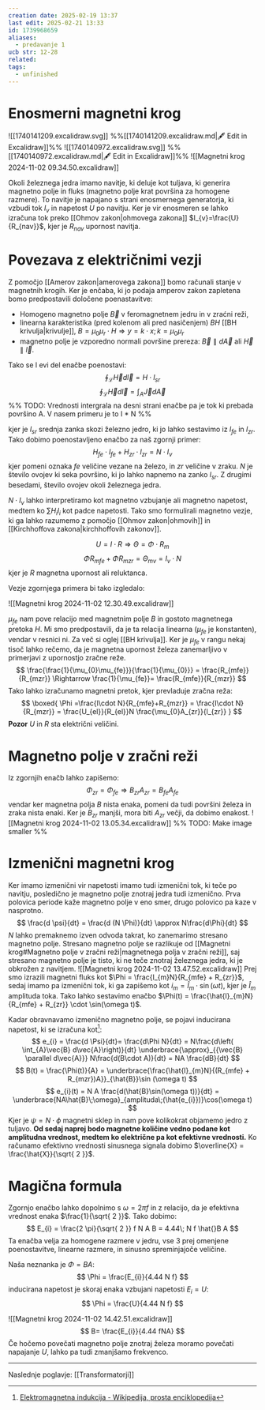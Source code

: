 ```yaml
---
creation date: 2025-02-19 13:37
last edit: 2025-02-21 13:33
id: 1739968659
aliases:
  - predavanje 1
ucb str: 12-28
related: 
tags:
  - unfinished
---
```

# Enosmerni magnetni krog 
![[1740141209.excalidraw.svg]]
%%[[1740141209.excalidraw.md|🖋 Edit in Excalidraw]]%%
![[1740140972.excalidraw.svg]]
%%[[1740140972.excalidraw.md|🖋 Edit in Excalidraw]]%%
![[Magnetni krog 2024-11-02 09.34.50.excalidraw]]

Okoli železnega jedra imamo navitje, ki deluje kot tuljava, ki generira magnetno polje in fluks (magnetno polje krat površina za homogene razmere). To navitje je napajano s strani enosmernega generatorja, ki vzbudi tok $I_{v}$ in napetost $U$ po navitju. Ker je vir enosmeren se lahko izračuna tok preko [[Ohmov zakon|ohmovega zakona]] $I_{v}=\frac{U}{R_{nav}}$, kjer je $R_{nav}$ upornost navitja.

# Povezava z električnimi vezji
Z pomočjo [[Amerov zakon|amerovega zakona]] bomo računali stanje v magnetnih krogih. Ker je enčaba, ki jo podaja amperov zakon zapletena bomo predpostavili določene poenastavitve:
- Homogeno magnetno polje $\vec{B}$ v feromagnetnem jedru in v zraćni reži,
- linearna karakteristika (pred kolenom ali pred nasičenjem) $BH$ [[BH krivulja|krivulje]], $B=\mu_{0} \mu_{r} \cdot H \Rightarrow y = k \cdot x; k = \mu_{0}\mu_{r}$
- magnetno polje je vzporedno normali površine prereza: $\vec{B} \parallel d\vec{A}$ ali $\vec{H}\parallel \vec{l}$.

Tako se l evi del enačbe poenostavi:
$$
\oint_{\mathcal{L}}\vec{H}d \vec{l} = H \cdot l_{sr}
$$
$$
\oint_{\mathcal{L}}\vec{H}d \vec{l}  = \int_{A} \vec{J}d\vec{A}
$$
%% TODO: Vrednosti intergrala na desni strani enačbe pa je tok ki prebada površino A. V nasem primeru je to I * N %%

kjer je $l_{sr}$ srednja zanka skozi železno jedro, ki jo lahko sestavimo iz $l_{fe}$ in $l_{zr}$. Tako dobimo poenostavljeno enačbo za naš zgornji primer:
$$
H_{fe} \cdot l_{fe} + H_{zr} \cdot l_{zr} = N \cdot I_{v}
$$
kjer pomeni oznaka $fe$ veličine vezane na železo, in $zr$ veličine v zraku. $N$ je število ovojev ki seka površino, ki jo lahko napnemo na zanko $l_{sr}$. Z drugimi besedami, število ovojev okoli železnega jedra.

$N \cdot I_{v}$ lahko interpretiramo kot magnetno vzbujanje ali magnetno napetost, medtem ko $\sum H_{i}l_{i}$ kot padce napetosti. Tako smo formulirali magnetno vezje, ki ga lahko razumemo z pomočjo [[Ohmov zakon|ohmovih]] in [[Kirchhoffova zakona|kirchhoffovih zakonov]].

$$
U = I \cdot R \Rightarrow \Theta = \Phi \cdot R_{m}
$$
$$
\Phi R_{mfe} + \Phi R_{mzr} = \Theta_{mv} = I_{v} \cdot N
$$
kjer je $R$ magnetna upornost ali reluktanca.

Vezje zgornjega primera bi tako izgledalo:

![[Magnetni krog 2024-11-02 12.30.49.excalidraw]]

$\mu_{fe}$ nam pove relacijo med magnetnim polje ${B}$ in gostoto magnetnega pretoka $H$. Mi smo predpostavili, da je ta relacija linearna ($\mu_{fe}$ je konstanten), vendar v resnici ni. Za več si oglej [[BH krivulja]].
Ker je $\mu_{fe}$ v rangu nekaj tisoč lahko rečemo, da je magnetna upornost železa zanemarljivo v primerjavi z upornostjo zračne reže.
$$
\frac{\frac{1}{\mu_{0}\mu_{fe}}}{\frac{1}{\mu_{0}}} = \frac{R_{mfe}}{R_{mzr}} \Rightarrow \frac{1}{\mu_{fe}}= \frac{R_{mfe}}{R_{mzr}}
$$
Tako lahko izračunamo magnetni pretok, kjer prevladuje zračna reža:
$$
\boxed{
\Phi =\frac{I\cdot N}{R_{mfe}+R_{mzr}} = \frac{I\cdot N}{R_{mzr}} =  \frac{U_{el}}{R_{el}}N \frac{\mu_{0}A_{zr}}{l_{zr}}
}
$$
**Pozor** $U$ in $R$ sta električni veličini.

# Magnetno polje v zračni reži
Iz zgornjih enačb lahko zapišemo:
$$
\Phi_{zr} = \Phi_{fe} \Rightarrow B_{zr}A_{zr} = B_{fe}A_{fe}
$$
vendar ker magnetna polja $B$ nista enaka, pomeni da tudi površini železa in zraka nista enaki. Ker je $B_{zr}$ manjši, mora biti $A_{zr}$ večji, da dobimo enakost.
![[Magnetni krog 2024-11-02 13.05.34.excalidraw]]
%% TODO: Make image smaller %%

# Izmenični magnetni krog
Ker imamo izmenični vir napetosti imamo tudi izmenični tok, ki teče po navitju, posledično je magnetno polje znotraj jedra tudi izmenično. Prva polovica periode kaže magnetno polje v eno smer, drugo polovico pa kaze v nasprotno.
$$
\frac{d \psi}{dt} = \frac{d (N \Phi)}{dt} \approx N\frac{d\Phi}{dt}
$$
$N$ lahko premaknemo izven odvoda takrat, ko zanemarimo stresano magnetno polje. Stresano magnetno polje se razlikuje od [[Magnetni krog#Magnetno polje v zračni reži|magnetnega polja v zračni reži]], saj stresano magnetno polje je tisto, ki ne teče znotraj železnega jedra, ki je obkrožen z navitjem.
![[Magnetni krog 2024-11-02 13.47.52.excalidraw]]
Prej smo izrazili magnetni fluks kot $\Phi = \frac{I_{m}N}{R_{mfe} + R_{zr}}$, sedaj imamo pa izmenični tok, ki ga zapišemo kot $i_{m} = \hat{I}_{m}\cdot \sin(\omega t)$, kjer je $\hat{I}_{m}$ amplituda toka. Tako lahko sestavimo enačbo $\Phi(t) = \frac{\hat{I}_{m}N}{R_{mfe} + R_{zr}} \cdot \sin(\omega t)$.

Kadar obravnavamo izmenično magnetno polje, se pojavi inducirana napetost, ki se izračuna kot[^1]:
$$
e_{i} = \frac{d \Psi}{dt}= \frac{d\Phi N}{dt} = N\frac{d\left( \int_{A}\vec{B} d\vec{A}\right)}{dt} \underbrace{\approx}_{{\vec{B} \parallel d\vec{A}}} N\frac{d(B\cdot A)}{dt} = NA \frac{dB}{dt}
$$
$$
B(t) = \frac{\Phi(t)}{A} = \underbrace{\frac{\hat{I}_{m}N}{(R_{mfe} + R_{mzr})A}}_{\hat{B}}\sin (\omega t)
$$
$$
e_{i}(t) = N A \frac{d(\hat{B}\sin(\omega t))}{dt} = \underbrace{NA\hat{B}\;\omega}_{amplituda\;(\hat{e_{i}})}\cos(\omega t)
$$
Kjer je $\psi = N \cdot \phi$ magnetni sklep in nam pove kolikokrat objamemo jedro z tuljavo. 
**Od sedaj naprej bodo magnetne količine vedno podane kot amplitudna vrednost, medtem ko električne pa kot efektivne vrednosti.** Ko računamo efektivno vrednosti sinusnega signala dobimo $\overline{X} = \frac{\hat{X}}{\sqrt{ 2 }}$.
# Magična formula
Zgornjo enačbo lahko dopolnimo s $\omega = 2 \pi f$ in z relacijo, da je efektivna vrednost enaka $\frac{1}{\sqrt{ 2 }}$. Tako dobimo:
$$
E_{i} = \frac{2 \pi}{\sqrt{ 2 }} f N A B = 4.44\; N f \hat{}B A
$$
Ta enačba velja za homogene razmere v jedru, vse 3 prej omenjene poenostavitve, linearne razmere, in sinusno spreminjajoče veličine.

Naša neznanka je $\Phi = BA$:
$$
\Phi = \frac{E_{i}}{4.44 N f}
$$
inducirana napetost je skoraj enaka vzbujani napetosti $E_{i} = U$:
$$
\Phi = \frac{U}{4.44 N f}
$$

![[Magnetni krog 2024-11-02 14.42.51.excalidraw]]
$$
B= \frac{E_{i}}{4.44 fNA}
$$
Če hočemo povečati magnetno polje znotraj železa moramo povečati napajanje $U$, lahko pa tudi zmanjšamo frekvenco.

---
Naslednje poglavje: [[Transformatorji]]

[^1]: [Elektromagnetna indukcija - Wikipedija, prosta enciklopedija](https://sl.wikipedia.org/wiki/Elektromagnetna_indukcija)